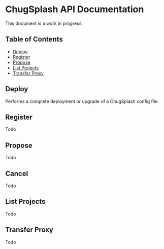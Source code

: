 # ChugSplash API Documentation

This document is a work in progress.

## Table of Contents

- [Deploy](#Deploy)
- [Register](#Register)
- [Propose](#Propose)
- [List Projects](#List-Projects)
- [Transfer Proxy](#Transfer-Proxy)

## Deploy
Performs a complete deployment or upgrade of a ChugSplash config file.

## Register
Todo

## Propose
Todo

## Cancel
Todo

## List Projects
Todo

## Transfer Proxy
Todo
